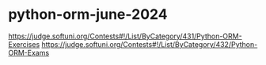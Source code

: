 # python-orm-june-2024

https://judge.softuni.org/Contests#!/List/ByCategory/431/Python-ORM-Exercises
https://judge.softuni.org/Contests#!/List/ByCategory/432/Python-ORM-Exams
